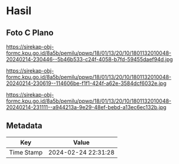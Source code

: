 # Hasil

## Foto C Plano

https://sirekap-obj-formc.kpu.go.id/8a5b/pemilu/ppwp/18/01/13/20/10/1801132010048-20240214-230446--5b46b533-c24f-4058-b7fd-59455daef94d.jpg

https://sirekap-obj-formc.kpu.go.id/8a5b/pemilu/ppwp/18/01/13/20/10/1801132010048-20240214-230619--114606be-f1f1-424f-a62e-3584dcf6032e.jpg

https://sirekap-obj-formc.kpu.go.id/8a5b/pemilu/ppwp/18/01/13/20/10/1801132010048-20240214-231111--a944213a-9e29-48ef-bebd-a13ec6ec132b.jpg


## Metadata

| Key        | Value               |
| ---------- | ------------------- |
| Time Stamp | 2024-02-24 22:31:28 |



